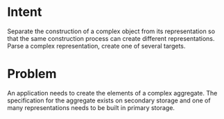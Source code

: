 # Intent

Separate the construction of a complex object from its representation so that the same construction process can create different representations.
Parse a complex representation, create one of several targets.

# Problem

An application needs to create the elements of a complex aggregate. The specification for the aggregate exists on secondary storage and one of many representations needs to be built in primary storage.
